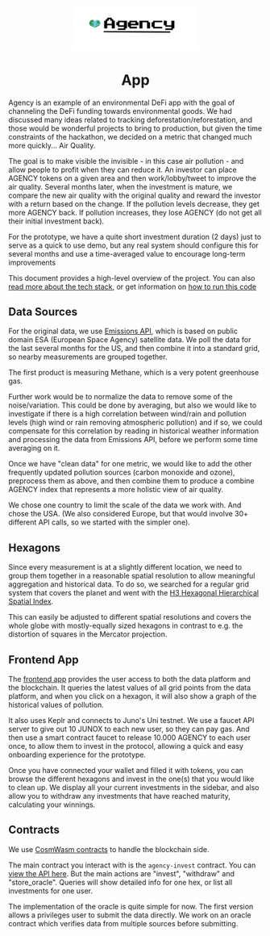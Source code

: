 <p align="center">
  <a href="https://agency.gives/">
    <img alt="AGENCY" src="src/images/agency_logos/logo.png" width="250" />
  </a>
</p>
<h1 align="center">
  App
</h1>

Agency is an example of an environmental DeFi app with the goal of channeling the DeFi funding
towards environmental goods. We had discussed many ideas related to tracking deforestation/reforestation,
and those would be wonderful projects to bring to production, but given the time constraints of the hackathon,
we decided on a metric that changed much more quickly... Air Quality.

The goal is to make visible the invisible - in this case air pollution - and allow people to profit when they can
reduce it. An investor can place AGENCY tokens on a given area and then work/lobby/tweet to improve the air quality.
Several months later, when the investment is mature, we compare the new air quality with the original quality and
reward the investor with a return based on the change. If the pollution levels decrease, they get more AGENCY back.
If pollution increases, they lose AGENCY (do not get all their initial investment back).

For the prototype, we have a quite short investment duration (2 days) just to serve as a quick to use demo,
but any real system should configure this for several months and use a time-averaged value to encourage long-term improvements

This document provides a high-level overview of the project. You can also
[read more about the tech stack](./TECH_STACK.md), or get information on [how to run this code](./DEVELOPMENT.md)

## Data Sources

For the original data, we use [Emissions API](https://emissions-api.org/), which is based on public domain
ESA (European Space Agency) satellite data. We poll the data for the last several months for the US, and
then combine it into a standard grid, so nearby measurements are grouped together.

The first product is measuring Methane, which is a very potent greenhouse gas. 

Further work would be to normalize the data to remove some of the noise/variation. This could be done by
averaging, but also we would like to investigate if there is a high correlation between wind/rain and
pollution levels (high wind or rain removing atmospheric pollution) and if so, we could compensate for this
correlation by reading in historical weather information and processing the data from Emissions API, before
we perform some time averaging on it.

Once we have "clean data" for one metric, we would like to add the other frequently updated pollution sources
(carbon monoxide and ozone), preprocess them as above, and then combine them to produce a combine AGENCY index
that represents a more holistic view of air quality.

We chose one country to limit the scale of the data we work with. And chose the USA. (We also considered Europe, but that would involve 30+ different API calls, so we started with the simpler one).

## Hexagons

Since every measurement is at a slightly different location, we need to group them together in a reasonable
spatial resolution to allow meaningful aggregation and historical data. To do so, we searched for a regular grid system
that covers the planet and went with the [H3 Hexagonal Hierarchical Spatial Index](https://eng.uber.com/h3/).

This can easily be adjusted to different spatial resolutions and covers the whole globe with mostly-equally sized
hexagons in contrast to e.g. the distortion of squares in the Mercator projection.

## Frontend App

The [frontend app](https://agency.gives) provides the user access to both the data platform and the blockchain.
It queries the latest values of all grid points from the data platform, and when you click on a hexagon, it will 
also show a graph of the historical values of pollution.

It also uses Keplr and connects to Juno's Uni testnet. We use a faucet API server to give out 10 JUNOX to each new user,
so they can pay gas. And then use a smart contract faucet to release 10.000 AGENCY to each user once, to allow them
to invest in the protocol, allowing a quick and easy onboarding experience for the prototype.

Once you have connected your wallet and filled it with tokens, you can browse the different hexagons and invest in the
one(s) that you would like to clean up. We display all your current investments in the sidebar, and also allow
you to withdraw any investments that have reached maturity, calculating your winnings.

## Contracts

We use [CosmWasm contracts](https://github.com/agency-answers/agency-contracts/tree/main/contracts) to handle
the blockchain side. 

The main contract you interact with is the `agency-invest` contract. You can [view the API here](https://github.com/agency-answers/agency-contracts/blob/main/contracts/agency-invest/src/msg.rs). But the main actions are "invest", "withdraw"
and "store_oracle". Queries will show detailed info for one hex, or list all investments for one user.

The implementation of the oracle is quite simple for now. The first version allows a privileges user to submit the data
directly. We work on an oracle contract which verifies data from multiple sources before submitting.
